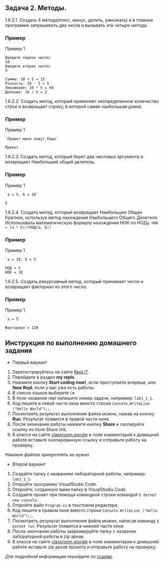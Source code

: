 ## Задача 2. Методы. 

1.6.2.1. Создать 4 метода(плюс, минус, делить, умножать) и в
главное программе запрашивать два числа и вызывать эти четыре метода.


### Пример
Пример 1
```
Введите первое число:
10
Введите второе число:
5

Сумма: 10 + 5 = 15
Разность: 10 - 5 = 5
Умножение: 10 * 5 = 50
Деление: 10 / 5 = 2
```

1.6.2.2. Создать метод, который применяет неопределенное количество строк и возвращает строку, в которой самая наибольшая длина.

### Пример
Пример 1
```
`Привет меня зовут Паша`

Привет
```

1.6.2.3. Создать метод, который берет два числовых аргумента и возвращает Наибольший общий делитель.

### Пример
Пример 1
```
`a = 5, b = 10`        

5          
```

1.6.2.4. Создать метод, который возвращает Наибольшее Общее Кратное, используя метод нахождения Наибольшего Общего Делителя. Использовать математическую формулу нахождения НОК по НОДу.
`НОК = (a * b)/(НОД(a, b))`

### Пример
Пример 1
```
`a = 10, b = 5`

НОД = 5
НОК = 10
```

1.6.2.5. Создать рекурсивный метод, который принимает число и возвращает факториал из этого числа.

### Пример
Пример 1
```
`a = 5`

Факториал = 120    
```

## Инструкция по выполнению домашнего задания

- Первый вариант

1. Зарегистрируйтесь на сайте <a href="http://repl.it/" target="_blank">Repl.IT</a>.
2. Перейдите в раздел **my repls**.
3. Нажмите кнопку **Start coding now!**, если приступаете впервые, или **New Repl**, если у вас уже есть работы.
4. В списке языков выберите `C#`.
5. В поле название repl напишите номер задачи, например: `lab1_1_1`.
6. Код пишите в левой части окна вместо строки `Console.WriteLine ("Hello World");;`.
7. Посмотреть результат выполнения файла можно, нажав на кнопку **Run**. Результат появится в правой части окна.
8. После окончания работы нажмите кнопку **Share** и скопируйте ссылку из поля Share link.
9. В классе на сайте <a href="https://classroom.google.com/c/MjM5MzEwOTA3NTJa" target="_blank">classroom.google</a> в поле комментария к домашней работе вставьте скопированную ссылку и отправьте работу на проверку.

*Никаких файлов прикреплять не нужно.*

- Второй вариант

1. Создайте папку с названием лабораторной работы, например: `lab1_1_1`.
2. Откройте программу VisualStudio Code.
3. Откройте, созданную вами папку в VisualStudio Code.
3. Создайте проект при помощи командной строки командой 
`$ dotnet new console`.
4. Откройте файл `Program.cs` в текстовом редакторе.
5. Код пишите в правом окне вместо строки `Console.WriteLine ("Hello World");;`.
6. Посмотреть результат выполнения файла можно, написав команду `$ dotnet run`. Результат появится в нижней части окна.
7. После окончания работы заархивируйте папку с название лабораторной работы в zip архив.
8. В классе на сайте <a href="https://classroom.google.com/c/MjM5MzEwOTA3NTJa" target="_blank">classroom.google</a> в поле комментария к домашней работе вставьте zip архив проекта и отправьте работу на проверку.

*Для подробной информации перейдите по <a href="https://docs.microsoft.com/ru-ru/dotnet/core/tutorials/with-visual-studio-code" target="_blank">ссылке</a>.*